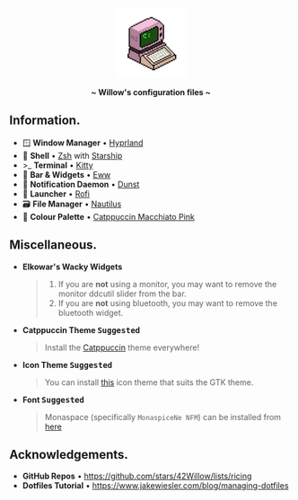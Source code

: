 <!-- HEADERS -->
<p align="center">
  <img width="25%" src="https://github.com/42Willow/dotfiles/blob/main/assets/42willow.gif?raw=true" />
</p>
<p align="center">
  <b> ~ Willow's configuration files ~ </b>
</p>

<!-- INFORMATION -->
## Information.

- 🪟 **Window Manager** • [Hyprland](https://github.com/hyprwm/Hyprland)
- 🐚 **Shell** • [Zsh](https://www.zsh.org) with [Starship](https://github.com/starship/starship)
- \>_ **Terminal** • [Kitty](https://github.com/kovidgoyal/kitty)
- 🎉 **Bar & Widgets** • [Eww](https://github.com/elkowar/eww)
- 🍃 **Notification Daemon** • [Dunst](https://github.com/dunst-project/dunst)
- 🚀 **Launcher** • [Rofi](https://github.com/davatorium/rofi)
- 🗃️ **File Manager** • [Nautilus](https://gitlab.gnome.org/GNOME/nautilus)
- 🎨 **Colour Palette** • [Catppuccin Macchiato Pink](https://github.com/catppuccin)

## Miscellaneous.

- **Elkowar's Wacky Widgets**
  > 1. If you are **not** using a monitor, you may want to remove the monitor ddcutil slider from the bar.
  > 2. If you are **not** using bluetooth, you may want to remove the bluetooth widget.

- **Catppuccin Theme <kbd>Suggested</kbd>**
  > Install the [Catppuccin](https://github.com/catppuccin/catppuccin) theme everywhere!

- **Icon Theme <kbd>Suggested</kbd>**
  > You can install [this](https://github.com/Frostbitten-jello/Skeuowaita) icon theme that suits the GTK theme.

- **Font <kbd>Suggested</kbd>**
  > Monaspace (specifically `MonaspiceNe NFM`) can be installed from [here](https://github.com/ryanoasis/nerd-fonts/releases/latest)

## Acknowledgements.

- **GitHub Repos** • https://github.com/stars/42Willow/lists/ricing
- **Dotfiles Tutorial** • https://www.jakewiesler.com/blog/managing-dotfiles
